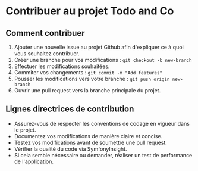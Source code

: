 # Contribuer au projet Todo and Co

## Comment contribuer

1. Ajouter une nouvelle issue au projet Github afin d'expliquer ce à quoi vous souhaitez contribuer.
2. Créer une branche pour vos modifications : `git checkout -b new-branch`
3. Effectuer les modifications souhaitées.
4. Commiter vos changements : `git commit -m "Add features"`
5. Pousser les modifications vers votre branche : `git push origin new-branch`
6. Ouvrir une pull request vers la branche principale du projet.

## Lignes directrices de contribution

- Assurez-vous de respecter les conventions de codage en vigueur dans le projet.
- Documentez vos modifications de manière claire et concise.
- Testez vos modifications avant de soumettre une pull request.
- Vérifier la qualité du code via SymfonyInsight.
- Si cela semble nécessaire ou demander, réaliser un test de performance de l'application.
